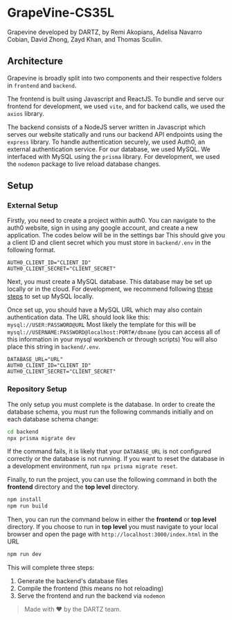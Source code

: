 # GrapeVine-CS35L

Grapevine developed by DARTZ, by Remi Akopians, Adelisa Navarro Cobian, David Zhong, Zayd Khan, and Thomas Scullin.

## Architecture

Grapevine is broadly split into two components and their respective folders in `frontend` and `backend`.

The frontend is built using Javascript and ReactJS.
To bundle and serve our frontend for development, we used `vite`, and for backend calls, we used the `axios` library.

The backend consists of a NodeJS server written in Javascript which serves our website statically and runs our backend API endpoints using the `express` library.
To handle authentication securely, we used Auth0, an external authentication service.
For our database, we used MySQL.
We interfaced with MySQL using the `prisma` library.
For development, we used the `nodemon` package to live reload database changes.

## Setup

### External Setup

Firstly, you need to create a project within auth0.
You can navigate to the auth0 website, sign in using any google account, and create a new application. The codes below will be in the settings bar
This should give you a client ID and client secret which you must store in `backend/.env` in the following format.

```
AUTH0_CLIENT_ID="CLIENT_ID"
AUTH0_CLIENT_SECRET="CLIENT_SECRET"
```

Next, you must create a MySQL database.
This database may be set up locally or in the cloud.
For development, we recommend following [these steps](https://dev.mysql.com/doc/mysql-getting-started/en/) to set up MySQL locally.

Once set up, you should have a MySQL URL which may also contain authentication data.
The URL should look like this: `mysql://USER:PASSWORD@URL`
Most likely the template for this will be `mysql://USERNAME:PASSWORD@localhost:PORT#/dbname` (you can access all of this information in your mysql workbench or through scripts)
You will also place this string in `backend/.env`.

```
DATABASE_URL="URL"
AUTH0_CLIENT_ID="CLIENT_ID"
AUTH0_CLIENT_SECRET="CLIENT_SECRET"
```

### Repository Setup

The only setup you must complete is the database.
In order to create the database schema, you must run the following commands initially and on each database schema change:

```sh
cd backend
npx prisma migrate dev
```

If the command fails, it is likely that your `DATABASE_URL` is not configured correctly or the database is not running.
If you want to reset the database in a development environment, run `npx prisma migrate reset`.

Finally, to run the project, you can use the following command in both the **frontend** directory and the **top level** directory.

```sh
npm install
npm run build
```

Then, you can run the command below in either the **frontend** or **top level** directory. If you choose to run in **top level** you must navigate to your local browser and open the page with `http://localhost:3000/index.html` in the URL

```sh
npm run dev
```

This will complete three steps:

1. Generate the backend's database files
2. Compile the frontend (this means no hot reloading)
3. Serve the frontend and run the backend via `nodemon`

> Made with ❤️ by the DARTZ team.


